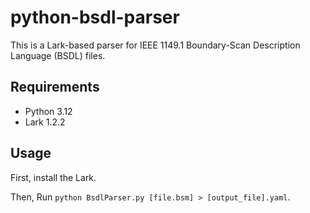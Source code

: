 # python-bsdl-parser

This is a Lark-based parser for IEEE 1149.1 Boundary-Scan Description
Language (BSDL) files.

## Requirements

* Python 3.12
* Lark 1.2.2

## Usage

First, install the Lark.

Then, Run `python BsdlParser.py [file.bsm] > [output_file].yaml`.
